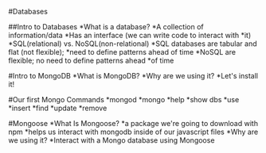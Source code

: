 #Databases

##Intro to Databases
*What is a database?
	*A collection of information/data
	*Has an interface (we can write code to interact with 	  *it)
*SQL(relational) vs. NoSQL(non-relational)
	*SQL databases are tabular and flat (not flexible);    	   *need to define patterns ahead of time
	*NoSQL are flexible; no need to define patterns ahead 	  *of time
	
#Intro to MongoDB
*What is MongoDB?
*Why are we using it?
*Let's install it!
	
#Our first Mongo Commands
*mongod
*mongo
*help
*show dbs
*use
*insert
*find
*update
*remove

#Mongoose
*What Is Mongoose?
	*a package we're going to download with npm
	*helps us interact with mongodb inside of our 			javascript files
*Why are we using it?
*Interact with a Mongo database using Mongoose